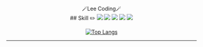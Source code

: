 <div align="center">
🪄Lee Coding🪄

<div>
  ## Skill ✏️

<img src="https://img.shields.io/badge/JS-E8F833?style=flat-square&logo=javascript&logoColor=white"/>
<img src="https://img.shields.io/badge/TS-4E5DE4?style=flat-square&logo=typescript&logoColor=white"/>
<img src="https://img.shields.io/badge/HTML-E34F26?style=flat-square&logo=html5&logoColor=white"/>
<img src="https://img.shields.io/badge/CSS-1572B6?style=flat-square&logo=css3&logoColor=white"/> 
<img src="https://img.shields.io/badge/REACT-61DAFB?style=flat-square&logo=react&logoColor=white"/>
</div>



 [![Top Langs](https://github-readme-stats.vercel.app/api/top-langs/?username=sawoo0999)](https://github.com/sawoo0999/github-readme-stats)

---





 
</div>
